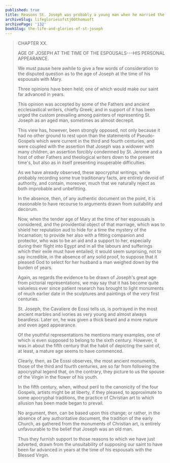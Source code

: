 ```yaml
---
published: true
title: Reasons St. Joseph was probably a young man when he married the Blessed Virgin Mary
archiveSlug: lifegloriesofstj00thomuoft
archivePage: '132'
bookSlug: the-life-and-glories-of-st-joseph
---
```


> CHAPTER XX.
>
> AGE OF JOSEPH AT THE TIME OF THE ESPOUSALS---HIS PERSONAL APPEARANCE.
>
> We must pause here awhile to give a few words of consideration to the disputed question as to the age of Joseph at the time of his espousals with Mary.
>
> Three opinions have been held; one of which would make our saint far advanced in years.
>
> This opinion was accepted by some of the Fathers and ancient ecclesiastical writers, chiefly Greek; and in support of it has been urged the custom prevailing among painters of representing St. Joseph as an aged man, sometimes as almost decrepit.
>
> This view has, however, been strongly opposed, not only because it had no other ground to rest upon than the statements of Pseudo-Gospels which were current in the third and fourth centuries, and were coupled with the assertion that Joseph was a widower with many children, an assertion forcibly condemned by St. Jerome and a host of other Fathers and theological writers down to the present time's, but also as in itself presenting insuperable difficulties.
>
> As we have already observed, these apocryphal writings, while probably recording some true traditionary facts, are entirely devoid of authority, and contain, moreover, much that we naturally reject as both improbable and unbefitting.
>
> In the absence, then, of any authentic document on the point, it is reasonable to have recourse to arguments drawn from suitability and decorum.
>
> Now, when the tender age of Mary at the time of her espousals is considered, and the providential object of that marriage, which was to shield her reputation aud to hide for a time the mystery of the Incarnation; to provide her also with a fitting companion and protector, who was to be an aid and a support to her, especially during their flight into Egypt and in all the labours and sufferings which their exile must have entailed; it would seem surprising, not to say incredible, in the absence of any solid proof, to suppose that it pleased God to select for her husband a man weighed down by the burden of years.
>
> Again, as regards the evidence to be drawn of Joseph's great age from pictorial representations, we may say that it has become quite valueless ever since patient research has brought to light monuments of much earlier date in the sculptures and paintings of the very first centuries.
>
> St. Joseph, the Cavaliere de Eossi tells us, is portrayed in the most ancient marbles and ivories as very young and almost always beardless. Later on, he was given a thick beard and a more mature and even aged appearance.
>
> Of the youthful representations he mentions many examples, one of which is even supposed to belong to the sixth century. However, it was in about the fifth century that the habit of depicting the saint of, at least, a mature age seems to have commenced.
>
> Clearly, then, as De Eossi observes, the most ancient monuments, those of the third and fourth centuries, are so far from following the apocryphal legend that, on the contrary, they picture to us the spouse of the Virgin in the flower of his youth.
>
> In the fifth century, when, without peril to the canonicity of the four Gospels, artists might be at liberty, if they pleased, to approximate to some apocryphal traditions, the practice of Christian art to which allusion has been made began to prevail.
>
> No argument, then, can be based upon this change; or rather, in the absence of any authoritative document, the tradition of the early Church, as gathered from the monuments of Christian art, is entirely unfavourable to the belief that Joseph was an old man.
>
> Thus they furnish support to those reasons to which we have just adverted, drawn from the unsuitability of supposing our saint to have been far advanced in years at the time of his espousals with the Blessed Virgin.
